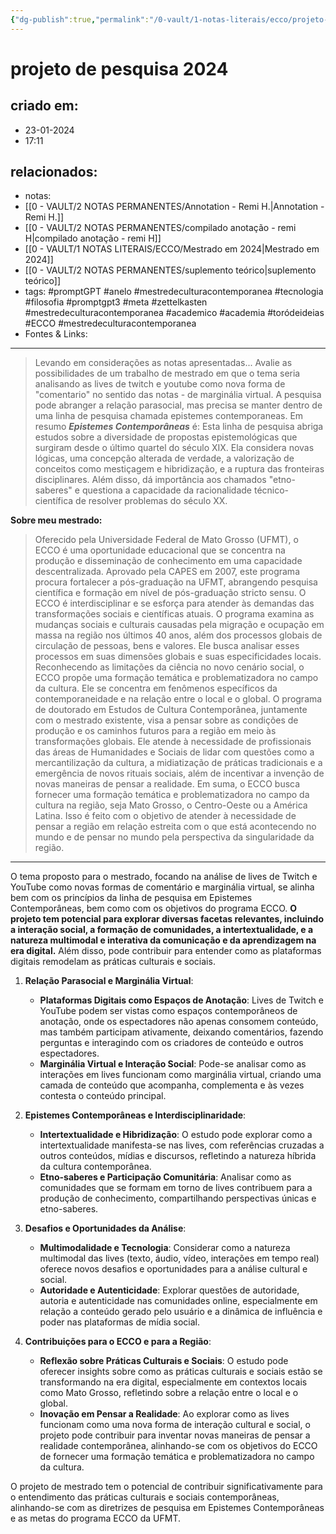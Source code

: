```yaml
---
{"dg-publish":true,"permalink":"/0-vault/1-notas-literais/ecco/projeto-de-pesquisa-2024/","tags":["promptGPT","anelo","mestredeculturacontemporanea","tecnologia","filosofia","promptgpt3","meta","zettelkasten","academico","academia","toródeideias","ECCO"],"dgHomeLink":true,"dgShowLocalGraph":true,"dgShowFileTree":true,"dgEnableSearch":true,"noteIcon":""}
---
```


# projeto de pesquisa 2024

## criado em: 
- 23-01-2024
- 17:11
## relacionados:
- notas: 
- [[0 - VAULT/2 NOTAS PERMANENTES/Annotation - Remi H.\|Annotation - Remi H.]]
- [[0 - VAULT/2 NOTAS PERMANENTES/compilado anotação - remi H\|compilado anotação - remi H]]
- [[0 - VAULT/1 NOTAS LITERAIS/ECCO/Mestrado em 2024\|Mestrado em 2024]]
- [[0 - VAULT/2 NOTAS PERMANENTES/suplemento teórico\|suplemento teórico]]
- tags: #promptGPT #anelo #mestredeculturacontemporanea #tecnologia #filosofia #promptgpt3 #meta #zettelkasten #mestredeculturacontemporanea #academico #academia #toródeideias #ECCO #mestredeculturacontemporanea
- Fontes & Links: 
---

 > Levando em considerações as notas apresentadas... Avalie as possibilidades de um trabalho de mestrado em que o tema seria analisando as lives de twitch e youtube como nova forma de "comentario" no sentido das notas - de marginália virtual. A pesquisa pode abranger a relação parasocial, mas precisa se manter dentro de uma linha de pesquisa chamada epistemes contemporaneas. Em resumo ***Epistemes Contemporâneas*** é: Esta linha de pesquisa abriga estudos sobre a diversidade de propostas epistemológicas que surgiram desde o último quartel do século XIX. Ela considera novas lógicas, uma concepção alterada de verdade, a valorização de conceitos como mestiçagem e hibridização, e a ruptura das fronteiras disciplinares. Além disso, dá importância aos chamados "etno-saberes" e questiona a capacidade da racionalidade técnico-científica de resolver problemas do século XX.

**Sobre meu mestrado:**

> Oferecido pela Universidade Federal de Mato Grosso (UFMT), o ECCO é uma oportunidade educacional que se concentra na produção e disseminação de conhecimento em uma capacidade descentralizada. Aprovado pela CAPES em 2007, este programa procura fortalecer a pós-graduação na UFMT, abrangendo pesquisa científica e formação em nível de pós-graduação stricto sensu. O ECCO é interdisciplinar e se esforça para atender às demandas das transformações sociais e científicas atuais. O programa examina as mudanças sociais e culturais causadas pela migração e ocupação em massa na região nos últimos 40 anos, além dos processos globais de circulação de pessoas, bens e valores. Ele busca analisar esses processos em suas dimensões globais e suas especificidades locais. Reconhecendo as limitações da ciência no novo cenário social, o ECCO propõe uma formação temática e problematizadora no campo da cultura. Ele se concentra em fenômenos específicos da contemporaneidade e na relação entre o local e o global. O programa de doutorado em Estudos de Cultura Contemporânea, juntamente com o mestrado existente, visa a pensar sobre as condições de produção e os caminhos futuros para a região em meio às transformações globais. Ele atende à necessidade de profissionais das áreas de Humanidades e Sociais de lidar com questões como a mercantilização da cultura, a midiatização de práticas tradicionais e a emergência de novos rituais sociais, além de incentivar a invenção de novas maneiras de pensar a realidade. Em suma, o ECCO busca fornecer uma formação temática e problematizadora no campo da cultura na região, seja Mato Grosso, o Centro-Oeste ou a América Latina. Isso é feito com o objetivo de atender à necessidade de pensar a região em relação estreita com o que está acontecendo no mundo e de pensar no mundo pela perspectiva da singularidade da região.

---


O tema proposto para o mestrado, focando na análise de lives de Twitch e YouTube como novas formas de comentário e marginália virtual, se alinha bem com os princípios da linha de pesquisa em Epistemes Contemporâneas, bem como com os objetivos do programa ECCO. **O projeto tem potencial para explorar diversas facetas relevantes, incluindo a interação social, a formação de comunidades, a intertextualidade, e a natureza multimodal e interativa da comunicação e da aprendizagem na era digital.** Além disso, pode contribuir para entender como as plataformas digitais remodelam as práticas culturais e sociais.

1. **Relação Parasocial e Marginália Virtual**:
   - **Plataformas Digitais como Espaços de Anotação**: Lives de Twitch e YouTube podem ser vistas como espaços contemporâneos de anotação, onde os espectadores não apenas consomem conteúdo, mas também participam ativamente, deixando comentários, fazendo perguntas e interagindo com os criadores de conteúdo e outros espectadores.
   - **Marginália Virtual e Interação Social**: Pode-se analisar como as interações em lives funcionam como marginália virtual, criando uma camada de conteúdo que acompanha, complementa e às vezes contesta o conteúdo principal.

2. **Epistemes Contemporâneas e Interdisciplinaridade**:
   - **Intertextualidade e Hibridização**: O estudo pode explorar como a intertextualidade manifesta-se nas lives, com referências cruzadas a outros conteúdos, mídias e discursos, refletindo a natureza híbrida da cultura contemporânea.
   - **Etno-saberes e Participação Comunitária**: Analisar como as comunidades que se formam em torno de lives contribuem para a produção de conhecimento, compartilhando perspectivas únicas e etno-saberes.

3. **Desafios e Oportunidades da Análise**:
   - **Multimodalidade e Tecnologia**: Considerar como a natureza multimodal das lives (texto, áudio, vídeo, interações em tempo real) oferece novos desafios e oportunidades para a análise cultural e social.
   - **Autoridade e Autenticidade**: Explorar questões de autoridade, autoria e autenticidade nas comunidades online, especialmente em relação a conteúdo gerado pelo usuário e a dinâmica de influência e poder nas plataformas de mídia social.

4. **Contribuições para o ECCO e para a Região**:
   - **Reflexão sobre Práticas Culturais e Sociais**: O estudo pode oferecer insights sobre como as práticas culturais e sociais estão se transformando na era digital, especialmente em contextos locais como Mato Grosso, refletindo sobre a relação entre o local e o global.
   - **Inovação em Pensar a Realidade**: Ao explorar como as lives funcionam como uma nova forma de interação cultural e social, o projeto pode contribuir para inventar novas maneiras de pensar a realidade contemporânea, alinhando-se com os objetivos do ECCO de fornecer uma formação temática e problematizadora no campo da cultura.

O projeto de mestrado tem o potencial de contribuir significativamente para o entendimento das práticas culturais e sociais contemporâneas, alinhando-se com as diretrizes de pesquisa em Epistemes Contemporâneas e as metas do programa ECCO da UFMT.